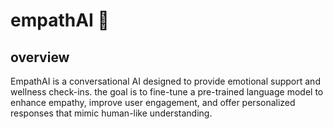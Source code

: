 # empathAI 🤗
## overview
EmpathAI is a conversational AI designed to provide emotional support and wellness check-ins. the goal is to fine-tune a pre-trained language model to enhance empathy, improve user engagement, and offer personalized responses that mimic human-like understanding.
